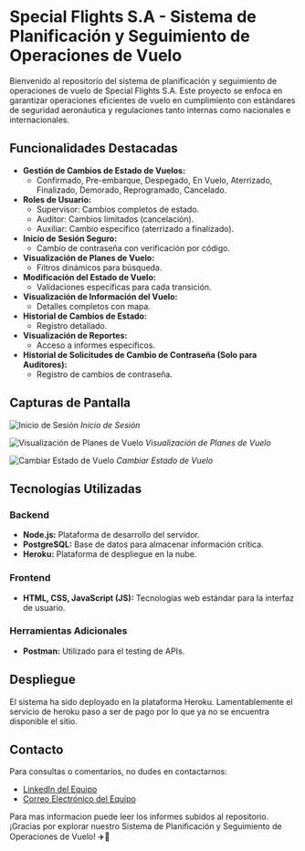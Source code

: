 # Special Flights S.A - Sistema de Planificación y Seguimiento de Operaciones de Vuelo

Bienvenido al repositorio del sistema de planificación y seguimiento de operaciones de vuelo de Special Flights S.A. Este proyecto se enfoca en garantizar operaciones eficientes de vuelo en cumplimiento con estándares de seguridad aeronáutica y regulaciones tanto internas como nacionales e internacionales.

## Funcionalidades Destacadas

- **Gestión de Cambios de Estado de Vuelos:**
  - Confirmado, Pre-embarque, Despegado, En Vuelo, Aterrizado, Finalizado, Demorado, Reprogramado, Cancelado.
- **Roles de Usuario:**
  - Supervisor: Cambios completos de estado.
  - Auditor: Cambios limitados (cancelación).
  - Auxiliar: Cambio específico (aterrizado a finalizado).
- **Inicio de Sesión Seguro:**
  - Cambio de contraseña con verificación por código.
- **Visualización de Planes de Vuelo:**
  - Filtros dinámicos para búsqueda.
- **Modificación del Estado de Vuelo:**
  - Validaciones específicas para cada transición.
- **Visualización de Información del Vuelo:**
  - Detalles completos con mapa.
- **Historial de Cambios de Estado:**
  - Registro detallado.
- **Visualización de Reportes:**
  - Acceso a informes específicos.
- **Historial de Solicitudes de Cambio de Contraseña (Solo para Auditores):**
  - Registro de cambios de contraseña.

## Capturas de Pantalla

![Inicio de Sesión](https://github.com/MatiasM12/Proyecto-Icarus/assets/86579814/7358ba3d-4f0e-4468-a722-ab8174a727fc)
*Inicio de Sesión*

![Visualización de Planes de Vuelo](https://github.com/MatiasM12/Proyecto-Icarus/assets/86579814/66ac72a0-d502-4f32-aaa8-1d51f723c68a)
*Visualización de Planes de Vuelo*

![Cambiar Estado de Vuelo](https://github.com/MatiasM12/Proyecto-Icarus/assets/86579814/c015217c-4134-4e19-af02-b1cf5266b6f7)
*Cambiar Estado de Vuelo*

## Tecnologías Utilizadas

### Backend
- **Node.js:** Plataforma de desarrollo del servidor.
- **PostgreSQL:** Base de datos para almacenar información crítica.
- **Heroku:** Plataforma de despliegue en la nube.

### Frontend
- **HTML, CSS, JavaScript (JS):** Tecnologías web estándar para la interfaz de usuario.

### Herramientas Adicionales
- **Postman:** Utilizado para el testing de APIs.

## Despliegue

El sistema ha sido deployado en la plataforma Heroku. Lamentablemente el servicio de heroku paso a ser de pago por lo que ya no se encuentra disponible el sitio.

## Contacto

Para consultas o comentarios, no dudes en contactarnos:
- [LinkedIn del Equipo](https://www.linkedin.com/in/matias-morales-44409a215/)
- [Correo Electrónico del Equipo](mailto:matias.agustin.morales@gmail.com)

Para mas informacion puede leer los informes subidos al repositorio.
¡Gracias por explorar nuestro Sistema de Planificación y Seguimiento de Operaciones de Vuelo! ✈️🚀

